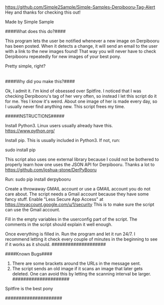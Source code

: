https://github.com/Simple2Sample/Simple-Samples-Derpibooru-Tag-Alert
Hey and thanks for checking this out!

Made by Simple Sample


####What does this do?####

This program lets the user be notified whenever a new image on Derpibooru has been posted.
When it detects a change, it will send an email to the user with a link to the new images found!
That way you will never have to check Derpibooru repeatedly for new images of your best pony.

Pretty simple, right?

######

####Why did you make this?####

Ok, I admit it. I'm kind of obsessed over Spitfire. I noticed that I was checking Derpibooru's tag of her very often, so instead I let this script do it for me.
Yes I know it's weird. About one image of her is made every day, so I usually never find anything new. This script frees my time.

#####INSTRUCTIONS#####

Install Python3. Linux users usually already have this.
https://www.python.org/

Install pip. This is usually included in Python3.
If not, run: 

sudo install pip


This script also uses one external library because I could not be bothered to properly learn
how one uses the JSON API for Derpibooru. Thanks a lot to https://github.com/joshua-stone/DerPyBooru

Run:
sudo pip install derpybooru


Create a throwaway GMAIL account or use a GMAIL account you do not care about.
The script needs a Gmail account because they have some fancy stuff.
Enable "Less Secure App Access" at https://myaccount.google.com/u/1/security
This is to make sure the script can use the Gmail account.


Fill in the empty variables in the userconfig part of the script.
The comments in the script should explain it well enough.

Once everything is filled in. Run the program and let it run 24/7.
I recommend letting it check every couple of minutes in the beginning to see if it works as it should.
####################

####Known Bugs####

1. There are some brackets around the URLs in the message sent.
2. The script sends an old image if it scans an image that later gets deleted. One can avoid this by letting the scanning interval be larger.
#####################

Spitfire is the best pony

#####################
